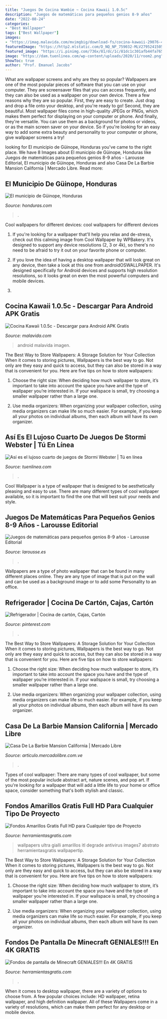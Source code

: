 ```yaml
---
title: "Juegos De Cocina Wambie ~ Cocina Kawaii 1.0.5c"
description: "Juegos de matemáticas para pequeños genios 8-9 años"
date: "2022-08-24"
categories:
- "Best Wallpaper"
tags: ["Best Wallpaper"]
images:
- "https://imag.malavida.com/mvimgbig/download-fs/cocina-kawaii-29076-4.jpg"
featuredImage: "https://http2.mlstatic.com/D_NQ_NP_759032-MLV27952415051_082018-F.jpg"
featured_image: "https://i.pinimg.com/736x/81/dc/1c/81dc1c301afb44fa765d3278e1f41238--electro.jpg"
image: "https://dam.tuenlinea.com/wp-content/uploads/2020/11/room2.png"
ShowToc: true
author: "Prof. Emanuel Jacobs"
---
```



What are wallpaper screens and why are they so popular?
Wallpapers are one of the most popular pieces of software that you can use on your computer. They are screensaver files that you can access frequently, and they can also be used as a wallpaper on your own device. There a few reasons why they are so popular. First, they are easy to create. Just drag and drop a file onto your desktop, and you're ready to go! Second, they are beautiful. Most wallpaper files come in high-quality JPEGs or PNGs, which makes them perfect for displaying on your computer or phone. And finally, they're versatile. You can use them as a background for photos or videos, or as the main screen saver on your device. So if you're looking for an easy way to add some extra beauty and personality to your computer or phone, give wallpaper screens a try!

	

		
looking for El municipio de Güinope, Honduras you've came to the right place. We have 8 Images about El municipio de Güinope, Honduras like Juegos de matemáticas para pequeños genios 8-9 años - Larousse Editorial, El municipio de Güinope, Honduras and also Casa De La Barbie Mansion California | Mercado Libre. Read more:
		
    
## El Municipio De Güinope, Honduras

<img loading=lazy src="https://www.honduras.com/wp-content/uploads/2020/07/guinope-hondudiario-820x1024.jpg" onerror="this.onerror=null;this.src='https://tse3.mm.bing.net/th?id=OIP.dJStWrVBuvYf28GPqH8umQHaJP&amp;pid=15.1';" alt="El municipio de Güinope, Honduras">

_Source: honduras.com_

>. 

	

Cool wallpapers for different devices:
cool wallpapers for different devices 

1. If you're looking for a wallpaper that'll help you relax and de-stress, check out this calming image from Cool Wallpaper by WPBakery. It's designed to support any device resolutions (2, 3 or 4k), so there's no need to be afraid to try it out on your favorite phone or computer.

2. If you love the idea of having a desktop wallpaper that will look great on any device, then take a look at this one from androidOSWALLPAPER. It's designed specifically for Android devices and supports high resolution resolutions, so it looks great on even the most powerful computers and mobile devices.

3.

    
## Cocina Kawaii 1.0.5c - Descargar Para Android APK Gratis

<img loading=lazy src="https://imag.malavida.com/mvimgbig/download-fs/cocina-kawaii-29076-4.jpg" onerror="this.onerror=null;this.src='https://tse1.mm.bing.net/th?id=OIP.hKzWsKE46cb2zBApPx2sgAHaPo&amp;pid=15.1';" alt="Cocina Kawaii 1.0.5c - Descargar para Android APK Gratis">

_Source: malavida.com_

>android malavida imagen. 

	

The Best Way to Store Wallpapers: A Storage Solution for Your Collection
When it comes to storing pictures, Wallpapers is the best way to go. Not only are they easy and quick to access, but they can also be stored in a way that is convenient for you. Here are five tips on how to store wallpapers:
1) Choose the right size: When deciding how much wallpaper to store, it’s important to take into account the space you have and the type of wallpaper you’re interested in. If your wallspace is small, try choosing a smaller wallpaper rather than a large one.

2) Use media organizers: When organizing your wallpaper collection, using media organizers can make life so much easier. For example, if you keep all your photos on individual albums, then each album will have its own organizer.

    
## Así Es El Lujoso Cuarto De Juegos De Stormi Webster | Tú En Línea

<img loading=lazy src="https://dam.tuenlinea.com/wp-content/uploads/2020/11/room2.png" onerror="this.onerror=null;this.src='https://tse3.mm.bing.net/th?id=OIP.EoxPpB_Qka7UbKQOoJm6xQHaND&amp;pid=15.1';" alt="Así es el lujoso cuarto de juegos de Stormi Webster | Tú en línea">

_Source: tuenlinea.com_

>. 

	

Cool Wallpaper is a type of wallpaper that is designed to be aesthetically pleasing and easy to use. There are many different types of cool wallpaper available, so it is important to find the one that will best suit your needs and style.

    
## Juegos De Matemáticas Para Pequeños Genios 8-9 Años - Larousse Editorial

<img loading=lazy src="http://www.larousse.es/imagenes/libros/9788418473135-juegos-de-matematicas-para-pequenos-genios-8-9-anos.jpg" onerror="this.onerror=null;this.src='https://tse3.mm.bing.net/th?id=OIP.C9OW1AxyRStNsDFvpqCTYQAAAA&amp;pid=15.1';" alt="Juegos de matemáticas para pequeños genios 8-9 años - Larousse Editorial">

_Source: larousse.es_

>. 

	



Wallpapers are a type of photo wallpaper that can be found in many different places online. They are any type of image that is put on the wall and can be used as a background image or to add some Personality to an office.

    
## Refrigerador | Cocina De Cartón, Cajas, Cartón

<img loading=lazy src="https://i.pinimg.com/736x/81/dc/1c/81dc1c301afb44fa765d3278e1f41238--electro.jpg" onerror="this.onerror=null;this.src='https://tse1.mm.bing.net/th?id=OIP.DUo7BB8sb6Juj77C_IcWXwHaJ4&amp;pid=15.1';" alt="Refrigerador | Cocina de cartón, Cajas, Cartón">

_Source: pinterest.com_

>. 

	

The Best Way to Store Wallpapers: A Storage Solution for Your Collection
When it comes to storing pictures, Wallpapers is the best way to go. Not only are they easy and quick to access, but they can also be stored in a way that is convenient for you. Here are five tips on how to store wallpapers:
1) Choose the right size: When deciding how much wallpaper to store, it’s important to take into account the space you have and the type of wallpaper you’re interested in. If your wallspace is small, try choosing a smaller wallpaper rather than a large one.

2) Use media organizers: When organizing your wallpaper collection, using media organizers can make life so much easier. For example, if you keep all your photos on individual albums, then each album will have its own organizer.

    
## Casa De La Barbie Mansion California | Mercado Libre

<img loading=lazy src="https://http2.mlstatic.com/D_NQ_NP_759032-MLV27952415051_082018-F.jpg" onerror="this.onerror=null;this.src='https://tse2.mm.bing.net/th?id=OIP.r1MgYGybcmhXP-BvN_fuHwHaJ4&amp;pid=15.1';" alt="Casa De La Barbie Mansion California | Mercado Libre">

_Source: articulo.mercadolibre.com.ve_

>. 

	

Types of cool wallpaper:
There are many types of cool wallpaper, but some of the most popular include abstract art, nature scenes, and pop art. If you're looking for a wallpaper that will add a little life to your home or office space, consider something that's both stylish and classic.

    
## Fondos Amarillos Gratis Full HD Para Cualquier Tipo De Proyecto

<img loading=lazy src="https://i1.wp.com/herramientasgratis.com/wp-content/uploads/2020/01/29-291287_yellow-4k-ultra-hd-wallpaper-fondo-amarillo-hd-scaled.jpg?resize=640%2C338" onerror="this.onerror=null;this.src='https://tse3.mm.bing.net/th?id=OIP.Lz_bsBqSLofNvsSrVTBT2gHaD6&amp;pid=15.1';" alt="Fondos Amarillos Gratis Full HD para Cualquier tipo de Proyecto">

_Source: herramientasgratis.com_

>wallpapers ultra gialli amarillos itl degrade antivirus images7 abstrato herramientasgratis wallpapertip. 

	

The Best Way to Store Wallpapers: A Storage Solution for Your Collection
When it comes to storing pictures, Wallpapers is the best way to go. Not only are they easy and quick to access, but they can also be stored in a way that is convenient for you. Here are five tips on how to store wallpapers:
1) Choose the right size: When deciding how much wallpaper to store, it’s important to take into account the space you have and the type of wallpaper you’re interested in. If your wallspace is small, try choosing a smaller wallpaper rather than a large one.

2) Use media organizers: When organizing your wallpaper collection, using media organizers can make life so much easier. For example, if you keep all your photos on individual albums, then each album will have its own organizer.

    
## Fondos De Pantalla De Minecraft GENIALES!!! En 4K GRATIS

<img loading=lazy src="https://i0.wp.com/herramientasgratis.com/wp-content/uploads/2020/01/minecraft-inspiration_2676x1505-scaled.jpg?fit=2560%2C1440&amp;ssl=1" onerror="this.onerror=null;this.src='https://tse2.mm.bing.net/th?id=OIP.V1mqAWH-9AcQl_EkCCdehQHaEK&amp;pid=15.1';" alt="Fondos de pantalla de Minecraft GENIALES!!! En 4K GRATIS">

_Source: herramientasgratis.com_

>. 

	

When it comes to desktop wallpaper, there are a variety of options to choose from. A few popular choices include: HD wallpaper, retina wallpaper, and high definition wallpaper. All of these Wallpapers come in a variety of resolutions, which can make them perfect for any desktop or mobile device. 

